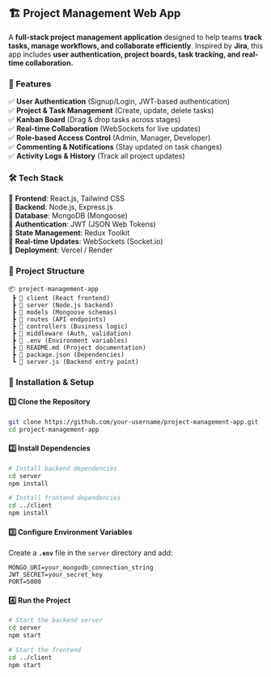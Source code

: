 ## 🏗️ Project Management Web App

A **full-stack project management application** designed to help teams **track tasks, manage workflows, and collaborate efficiently**. Inspired by **Jira**, this app includes **user authentication, project boards, task tracking, and real-time collaboration.**  

### 🚀 Features  
✅ **User Authentication** (Signup/Login, JWT-based authentication)  
✅ **Project & Task Management** (Create, update, delete tasks)  
✅ **Kanban Board** (Drag & drop tasks across stages)  
✅ **Real-time Collaboration** (WebSockets for live updates)  
✅ **Role-based Access Control** (Admin, Manager, Developer)  
✅ **Commenting & Notifications** (Stay updated on task changes)  
✅ **Activity Logs & History** (Track all project updates)  

### 🛠️ Tech Stack  
🔹 **Frontend**: React.js, Tailwind CSS  
🔹 **Backend**: Node.js, Express.js  
🔹 **Database**: MongoDB (Mongoose)  
🔹 **Authentication**: JWT (JSON Web Tokens)  
🔹 **State Management**: Redux Toolkit  
🔹 **Real-time Updates**: WebSockets (Socket.io)  
🔹 **Deployment**: Vercel / Render  

### 📂 Project Structure  
```
📦 project-management-app  
 ┣ 📂 client (React frontend)  
 ┣ 📂 server (Node.js backend)  
 ┣ 📂 models (Mongoose schemas)  
 ┣ 📂 routes (API endpoints)  
 ┣ 📂 controllers (Business logic)  
 ┣ 📂 middleware (Auth, validation)  
 ┣ 📄 .env (Environment variables)  
 ┣ 📄 README.md (Project documentation)  
 ┣ 📄 package.json (Dependencies)  
 ┗ 📄 server.js (Backend entry point)  
```

### 🚀 Installation & Setup  

#### 1️⃣ Clone the Repository  
```bash
git clone https://github.com/your-username/project-management-app.git
cd project-management-app
```

#### 2️⃣ Install Dependencies  
```bash
# Install backend dependencies
cd server
npm install

# Install frontend dependencies
cd ../client
npm install
```

#### 3️⃣ Configure Environment Variables  
Create a **`.env`** file in the `server` directory and add:  
```
MONGO_URI=your_mongodb_connection_string
JWT_SECRET=your_secret_key
PORT=5000
```

#### 4️⃣ Run the Project  
```bash
# Start the backend server
cd server
npm start  

# Start the frontend
cd ../client
npm start
```

